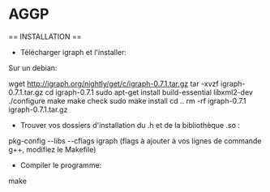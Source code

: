 # AGGP

== INSTALLATION == 

- Télécharger igraph et l'installer:

Sur un debian:

wget http://igraph.org/nightly/get/c/igraph-0.7.1.tar.gz
tar -xvzf igraph-0.7.1.tar.gz
cd igraph-0.7.1
sudo apt-get install build-essential libxml2-dev
./configure
make
make check
sudo make install
cd ..
rm -rf igraph-0.7.1 igraph-0.7.1.tar.gz

- Trouver vos dossiers d'installation du .h et de la bibliothèque .so :

pkg-config --libs --cflags igraph
(flags à ajouter à vos lignes de commande g++, modifiez le Makefile)

- Compiler le programme:

make
